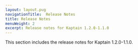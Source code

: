 ```yaml
---
layout: layout.pug
navigationTitle:  Release Notes
title: Release Notes
menuWeight: 2
excerpt: Release notes for Kaptain 1.2.0-1.1.0
---
```


This section includes the release notes for Kaptain 1.2.0-1.1.0.
